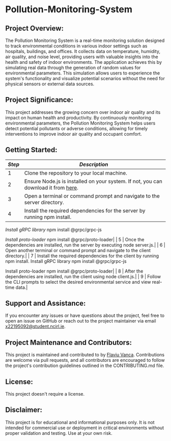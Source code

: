# Pollution-Monitoring-System 

## Project Overview:
The Pollution Monitoring System is a real-time monitoring solution designed to track environmental conditions in various indoor settings such as hospitals, buildings, and offices. It collects data on temperature, humidity, air quality, and noise level, providing users with valuable insights into the health and safety of indoor environments. The application achieves this by simulating real data through the generation of random values for environmental parameters. This simulation allows users to experience the system's functionality and visualize potential scenarios without the need for physical sensors or external data sources.

## Project Significance:
This project addresses the growing concern over indoor air quality and its impact on human health and productivity. By continuously monitoring environmental parameters, the Pollution Monitoring System helps users detect potential pollutants or adverse conditions, allowing for timely interventions to improve indoor air quality and occupant comfort.

## Getting Started:
|_Step_|_Description_|
|----|-----------|
| 1  | Clone the repository to your local machine.|
| 2  | Ensure Node.js is installed on your system. If not, you can download it from [here](https://nodejs.org/en/download/current).|
| 3  | Open a terminal or command prompt and navigate to the server directory.|
| 4  | Install the required dependencies for the server by running npm install.
_Install gRPC library_ 
npm install @grpc/grpc-js

_Install proto-loader_ 
npm install @grpc/proto-loader|
| 5  | Once the dependencies are installed, run the server by executing node server.js.|
| 6  | Open another terminal or command prompt and navigate to the client directory.|
| 7  | Install the required dependencies for the client by running npm install.
Install gRPC library 
npm install @grpc/grpc-js

Install proto-loader 
npm install @grpc/proto-loader|
| 8  | After the dependencies are installed, run the client using node client.js.|
| 9  | Follow the CLI prompts to select the desired environmental service and view real-time data.|

## Support and Assistance:
If you encounter any issues or have questions about the project, feel free to open an issue on GitHub or reach out to the project maintainer via email x22195092@student.ncirl.ie.

## Project Maintenance and Contributors:
This project is maintained and contributed to by [Flaviu Vanca](https://github.com/thaparazite). Contributions are welcome via pull requests, and all contributors are encouraged to follow the project's contribution guidelines outlined in the CONTRIBUTING.md file.

## License:
This project doesn't require a license.

## Disclaimer:
This project is for educational and informational purposes only. It is not intended for commercial use or deployment in critical environments without proper validation and testing. Use at your own risk.